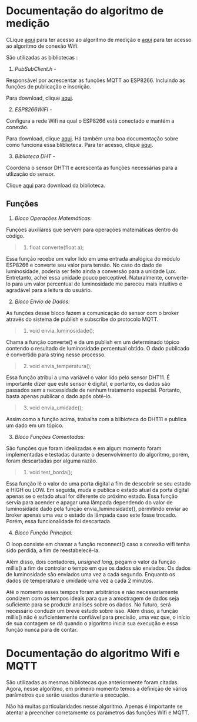 # Documentação do algoritmo de medição

CLique [aqui](esp_8266.ino) para ter acesso ao algoritmo de medição e [aqui](wifi_script.h) para ter acesso ao algoritmo de conexão Wifi.

São utilizadas as bibliotecas :


1. *PubSubClient.h* -

Responsável por acrescentar as funções MQTT ao ESP8266. Incluindo as funções de publicação e inscrição.

Para download, clique [aqui](https://github.com/knolleary/pubsubclient).

2. *ESP8266WIFI* -

Configura a rede Wifi na qual o ESP8266 está conectado e mantém a conexão.

Para download, clique [aqui](https://github.com/ekstrand/ESP8266wifi).
Há também uma boa documentação sobre como funciona essa bliblioteca. Para ter acesso, clique [aqui](https://arduino-esp8266.readthedocs.io/en/latest/esp8266wifi/readme.html).


3. *Biblioteca DHT* -

Coordena o sensor DHT11 e acrescenta as funções necessárias para a utlização do sensor.

Clique [aqui](https://github.com/adafruit/DHT-sensor-library) para download da biblioteca.


## Funções

1. *Bloco Operações Matemáticas*:

Funções auxiliares que servem para operações matemáticas dentro do código.

> 1. float converte(float a);

Essa função recebe um valor lido em uma entrada analógica do módulo ESP8266 e converte seu valor para tensão. No caso do dado de luminosidade, poderia ser feito ainda a conversão para a unidade Lux. Entretanto, achei essa unidade pouco perceptível. Naturalmente, converte-lo para um valor percentual de luminosidade me pareceu mais intuitivo e agradável para a leitura do usuário.

2. *Bloco Envio de Dados*:

As funções desse bloco fazem a comunicação do sensor com o broker através do sistema de publish e subscribe do protocolo MQTT.

> 1. void envia_luminosidade();

Chama a função converte() e da um publish em um determinado tópico contendo o resultado de luminosidade percentual obtido. O dado publicado é convertido para string nesse processo.


> 2. void envia_temperatura();

Essa função atribui a uma variável o valor lido pelo sensor DHT11. É importante dizer que este sensor é digital, e portanto, os dados são passados sem a necessidade de nenhum tratamento especial. Portanto, basta apenas publicar o dado após obtê-lo.


> 3. void envia_umidade();

Assim como a função acima, trabalha com a bilbioteca do DHT11 e publica um dado em um tópico.


3. *Bloco Funções Comentadas:*

São funções que foram idealizadas e em algum momento foram implementadas e testadas durante o desenvolvimento do algoritmo, porém, foram descartadas por alguma razão.


> 1. void test_borda();

Essa função lê o valor de uma porta digital a fim de descobrir se seu estado é HIGH ou LOW. Em seguida, muda e publica o estado atual da porta digital apenas se o estado atual for diferente do próximo estado.
Essa função servia para acender e apagar uma lâmpada dependendo do valor de luminosidade dado pela função envia_luminosidade(), permitindo enviar ao broker apenas uma vez o estado da lâmpada caso este fosse trocado. Porém, essa funcionalidade foi descartada.

4. *Bloco Função Principal:*

O loop consiste em chamar a função reconnect() caso a conexão wifi tenha sido perdida, a fim de reestabelecê-la.

Além disso, dois contadores, *unsigned long*, pegam o valor da função millis() a fim de controlar o tempo em que os dados são enviados. Os dados de luminosidade são enviados uma vez a cada segundo. Enquanto os dados de temperatura e umidade uma vez a cada 2 minutos.

Até o momento esses tempos foram arbitrários e não necessariamente condizem com os tempos ideais para que a amostragem de dados seja suficiente para se produzir analises sobre os dados. No futuro, será necessário conduzir um breve estudo sobre isso. Além disso, a função millis() não é suficientemente confiável para precisão, uma vez que, o início de sua contagem se dá quando o algoritmo inicia sua execução e essa função nunca para de contar.



# Documentação do algoritmo Wifi e MQTT

São utilizadas as mesmas bibliotecas que anteriormente foram citadas. Agora, nesse algoritmo, em primeiro momento temos a definição de vários parâmetros que serão usados durante a execução.



Não há muitas particularidades nesse algoritmo. Apenas é importante se atentar a preencher corretamente os parâmetros das funções Wifi e MQTT. 

